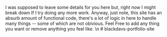 I was supposed to leave some details for you here but, right now I might break down If I try doing any more work. 
Anyway, just note, this site has an absurb amount of functional code, there's a lot of logic in here to handle many things -- some of which are not obivious. 
Feel Free to add any thing you want or remove anything you feel like.
\n
#   b l a c k d a v s - p o r t f o l i o - s i t e 
 
 
